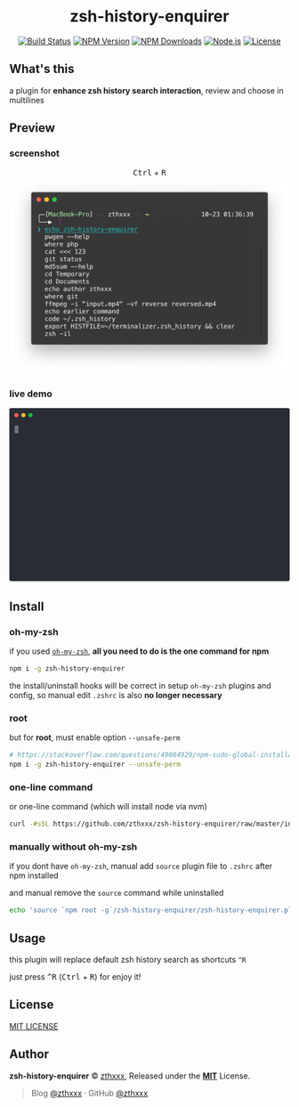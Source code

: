<h1 align="center">zsh-history-enquirer</h1>

<p align="center">
  <a href="https://travis-ci.org/zthxxx/zsh-history-enquirer" target="_blank" rel="noopener noreferrer"><img src="https://travis-ci.org/zthxxx/zsh-history-enquirer.svg" alt="Build Status" /></a>
  <a href="https://www.npmjs.com/package/zsh-history-enquirer" target="_blank" rel="noopener noreferrer"><img src="https://badgen.net/npm/v/zsh-history-enquirer" alt="NPM Version" /></a>
  <a href="https://www.npmjs.com/package/zsh-history-enquirer" target="_blank" rel="noopener noreferrer"><img src="https://badgen.net/npm/dt/zsh-history-enquirer" alt="NPM Downloads" /></a>
  <a href="https://nodejs.org/" target="_blank" rel="noopener noreferrer"><img src="https://badgen.net/npm/node/zsh-history-enquirer" alt="Node.js" /></a>
  <a href="https://github.com/zthxxx/zsh-history-enquirer/blob/master/LICENSE" target="_blank" rel="noopener noreferrer"><img src="https://badgen.net/github/license/zthxxx/zsh-history-enquirer" alt="License" /></a>
</p>


## What's this

a plugin for **enhance zsh history search interaction**, review and choose in multilines


## Preview

### screenshot

<p align="center">
  <kbd>Ctrl</kbd> + <kbd>R</kbd>
  <br />
  <img src="./images/screenshot.png" alt="zsh-history-enquirer screenshot" />
</p>

### live demo

<p align="center">
  <img src="./images/preview.svg?sanitize=true" alt="zsh-history-enquirer preview" />
</p>

## Install

### oh-my-zsh

if you used [`oh-my-zsh`](https://github.com/robbyrussell/oh-my-zsh), **all you need to do is the one command for npm**

```bash
npm i -g zsh-history-enquirer
```

the install/uninstall hooks will be correct in setup `oh-my-zsh` plugins and config, so manual edit `.zshrc` is also **no longer necessary**

### root

but for **root**, must enable option `--unsafe-perm`

```bash
# https://stackoverflow.com/questions/49084929/npm-sudo-global-installation-unsafe-perm
npm i -g zsh-history-enquirer --unsafe-perm
```

### one-line command

or one-line command (which will install node via nvm)

```bash
curl -#sSL https://github.com/zthxxx/zsh-history-enquirer/raw/master/installer.zsh | zsh
```

### manually without oh-my-zsh

if you dont have `oh-my-zsh`, manual add `source` plugin file to `.zshrc` after npm installed

and manual remove the `source` command while uninstalled

```bash
echo 'source `npm root -g`/zsh-history-enquirer/zsh-history-enquirer.plugin.zsh' >> ~/.zshrc
```


## Usage

this plugin will replace default zsh history search as shortcuts `^R`

just press <kbd>^R</kbd> (<kbd>Ctrl</kbd> + <kbd>R</kbd>) for enjoy it!


## License

[MIT LICENSE](./LICENSE)


## Author

**zsh-history-enquirer** © [zthxxx](https://github.com/zthxxx), Released under the **[MIT](./LICENSE)** License.<br>

> Blog [@zthxxx](https://blog.zthxxx.me) · GitHub [@zthxxx](https://github.com/zthxxx)

